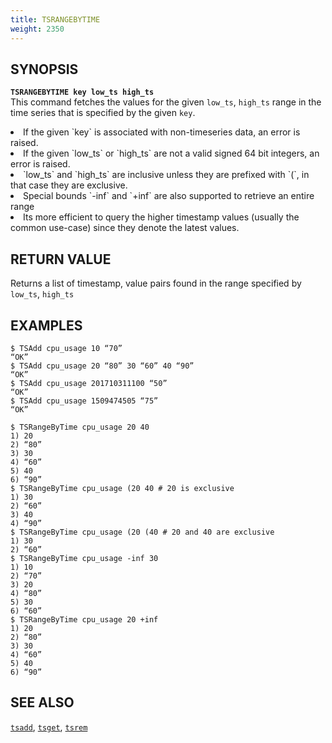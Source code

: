 ```yaml
---
title: TSRANGEBYTIME
weight: 2350
---
```


## SYNOPSIS
<b>`TSRANGEBYTIME key low_ts high_ts`</b><br>
This command fetches the values for the given `low_ts`, `high_ts` range in the time series that is 
specified by the given `key`.

<li>If the given `key` is associated with non-timeseries data, an error is raised.</li>
<li>If the given `low_ts` or `high_ts` are not a valid signed 64 bit integers, an error is raised.</li>
<li>`low_ts` and `high_ts` are inclusive unless they are prefixed with `(`, in that case they are
exclusive.</li>
<li>Special bounds `-inf` and `+inf` are also supported to retrieve an entire range</li>
<li>Its more efficient to query the higher timestamp values (usually the common use-case) 
    since they denote the latest values.</li>

## RETURN VALUE
Returns a list of timestamp, value pairs found in the range specified by `low_ts`, `high_ts`

## EXAMPLES
```
$ TSAdd cpu_usage 10 “70”
“OK”
$ TSAdd cpu_usage 20 “80” 30 “60” 40 “90”
“OK”
$ TSAdd cpu_usage 201710311100 “50”
“OK”
$ TSAdd cpu_usage 1509474505 “75”
“OK”

$ TSRangeByTime cpu_usage 20 40
1) 20
2) “80” 
3) 30
4) “60” 
5) 40
6) “90”
$ TSRangeByTime cpu_usage (20 40 # 20 is exclusive
1) 30
2) “60”
3) 40
4) “90”
$ TSRangeByTime cpu_usage (20 (40 # 20 and 40 are exclusive
1) 30
2) “60”
$ TSRangeByTime cpu_usage -inf 30
1) 10
2) “70”
3) 20
4) “80”
5) 30
6) “60”
$ TSRangeByTime cpu_usage 20 +inf
1) 20
2) “80”
3) 30
4) “60”
5) 40
6) “90”
```

## SEE ALSO
[`tsadd`](../tsadd/), [`tsget`](../tsget/), [`tsrem`](../tsrem/)
